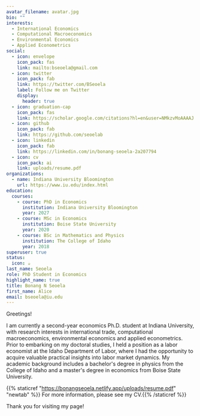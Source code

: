 ```yaml
---
avatar_filename: avatar.jpg
bio: ""
interests:
  - International Economics
  - Computational Macroeconomics
  - Environmental Economics
  - Applied Econometrics
social:
  - icon: envelope
    icon_pack: fas
    link: mailto:bseoela@gmail.com
  - icon: twitter
    icon_pack: fab
    link: https://twitter.com/BSeoela
    label: Follow me on Twitter
    display:
      header: true
  - icon: graduation-cap
    icon_pack: fas
    link: https://scholar.google.com/citations?hl=en&user=NMkzvMoAAAAJ
  - icon: github
    icon_pack: fab
    link: https://github.com/seoelab
  - icon: linkedin
    icon_pack: fab
    link: https://linkedin.com/in/bonang-seoela-2a207794
  - icon: cv
    icon_pack: ai
    link: uploads/resume.pdf
organizations:
  - name: Indiana University Bloomington
    url: https://www.iu.edu/index.html
education:
  courses:
    - course: PhD in Economics
      institution: Indiana University Bloomington
      year: 2027
    - course: MSc in Economics
      institution: Boise State University
      year: 2020
    - course: BSc in Mathematics and Physics
      institution: The College of Idaho
      year: 2018
superuser: true
status:
  icon: ☕️
last_name: Seoela
role: PhD Student in Economics
highlight_name: true
title: Bonang N Seoela
first_name: Alice
email: bseoela@iu.edu
---
```

Greetings!

I am currently a second-year economics Ph.D. student at Indiana University, with research interests in international trade, computational macroeconomics, environmental economics and applied econometrics. Prior to embarking on my doctoral studies, I held a position as a labor economist at the Idaho Department of Labor, where I had the opportunity to acquire valuable practical insights into labor market dynamics. My academic background includes a bachelor's degree in physics from the College of Idaho and a master's degree in economics from Boise State University.

{{% staticref "https://bonangseoela.netlify.app/uploads/resume.pdf" "newtab" %}} For more information, please see my CV.{{% /staticref %}}

Thank you for visiting my page!